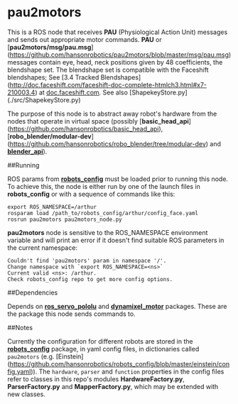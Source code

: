 pau2motors
==========

This is a ROS node that receives **PAU** (Physiological Action Unit)
messages and sends out appropriate motor commands. **PAU** or
[**pau2motors/msg/pau.msg**]
(https://github.com/hansonrobotics/pau2motors/blob/master/msg/pau.msg)
messages contain eye, head, neck positions given by 48 coefficients,
the blendshape set.  The blendshape set is compatible with the
Faceshift blendshapes; See [3.4  Tracked Blendshapes]
(http://doc.faceshift.com/faceshift-doc-complete-htmlch3.html#x7-210003.4)
at [doc.faceshift.com](http://doc.faceshift.com). See also [ShapekeyStore.py]
(./src/ShapekeyStore.py)

The purpose of this node is to abstract away robot's hardware from the
nodes that operate in virtual space (possibly [**basic_head_api**]
(https://github.com/hansonrobotics/basic_head_api),
[**robo_blender/modular-dev**]
(https://github.com/hansonrobotics/robo_blender/tree/modular-dev) and [
**blender_api**](https://github.com/hansonrobotics/blender_api)).

##Running

ROS params from
**[robots_config](https://github.com/hansonrobotics/robots_config)**
must be loaded prior to running this node. To achieve this, the node is
either run by one of the launch files in **robots_config** or with a
sequence of commands like this:

```
export ROS_NAMESPACE=/arthur
rosparam load /path_to/robots_config/arthur/config_face.yaml
rosrun pau2motors pau2motors_node.py
```

**pau2motors** node is sensitive to the ROS_NAMESPACE environment
variable and will print an error if it doesn't find suitable ROS
parameters in the current namespace:

```
Couldn't find 'pau2motors' param in namespace '/'.
Change namespace with `export ROS_NAMESPACE=<ns>`
Current valid <ns>: /arthur.
Check robots_config repo to get more config options.
```

##Dependencies

Depends on
**[ros_servo_pololu](https://github.com/hansonrobotics/ros_pololu_servo)**
and **[dynamixel_motor](https://github.com/arebgun/dynamixel_motor)**
packages. These are the package this node sends commands to.

##Notes

Currently the configuration for different robots are stored in the
**[robots_config](https://github.com/hansonrobotics/robots_config)**
package, in yaml config files, in dictionaries called `pau2motors`
(e.g.  [Einstein]
(https://github.com/hansonrobotics/robots_config/blob/master/einstein/config.yaml)).
The `hardware`, `parser` and `function` properties in the config files
refer to classes in this repo's modules **HardwareFactory.py**,
**ParserFactory.py** and **MapperFactory.py**, which may be extended
with new classes.
